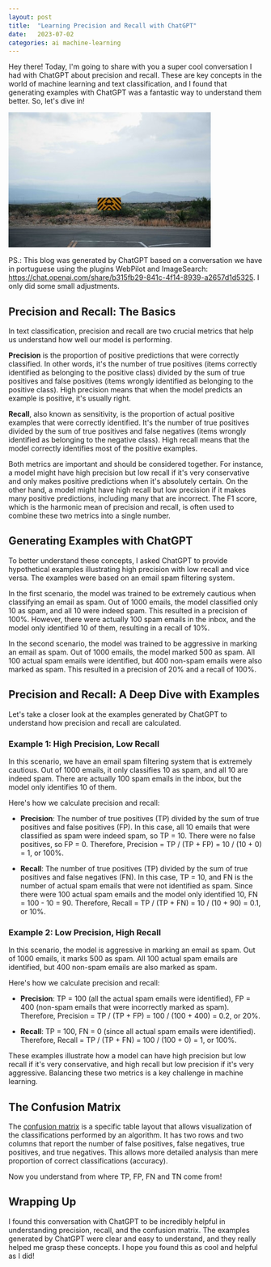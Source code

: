 ```yaml
---
layout: post
title:  "Learning Precision and Recall with ChatGPT"
date:   2023-07-02
categories: ai machine-learning
---
```


Hey there! Today, I'm going to share with you a super cool conversation I had with ChatGPT about precision and recall. These are key concepts in the world of machine learning and text classification, and I found that generating examples with ChatGPT was a fantastic way to understand them better. So, let's dive in!

![Two Paths Road](/assets/images/2023-07-02-learning-precision-recall-confusion-matrix-chatgpt.jpg)

PS.: This blog was generated by ChatGPT based on a conversation we have in portuguese using the plugins WebPilot and ImageSearch: https://chat.openai.com/share/b315fb29-841c-4f14-8939-a2657d1d5325. I only did some small adjustments.

## Precision and Recall: The Basics

In text classification, precision and recall are two crucial metrics that help us understand how well our model is performing. 

**Precision** is the proportion of positive predictions that were correctly classified. In other words, it's the number of true positives (items correctly identified as belonging to the positive class) divided by the sum of true positives and false positives (items wrongly identified as belonging to the positive class). High precision means that when the model predicts an example is positive, it's usually right.

**Recall**, also known as sensitivity, is the proportion of actual positive examples that were correctly identified. It's the number of true positives divided by the sum of true positives and false negatives (items wrongly identified as belonging to the negative class). High recall means that the model correctly identifies most of the positive examples.

Both metrics are important and should be considered together. For instance, a model might have high precision but low recall if it's very conservative and only makes positive predictions when it's absolutely certain. On the other hand, a model might have high recall but low precision if it makes many positive predictions, including many that are incorrect. The F1 score, which is the harmonic mean of precision and recall, is often used to combine these two metrics into a single number.

## Generating Examples with ChatGPT

To better understand these concepts, I asked ChatGPT to provide hypothetical examples illustrating high precision with low recall and vice versa. The examples were based on an email spam filtering system.

In the first scenario, the model was trained to be extremely cautious when classifying an email as spam. Out of 1000 emails, the model classified only 10 as spam, and all 10 were indeed spam. This resulted in a precision of 100%. However, there were actually 100 spam emails in the inbox, and the model only identified 10 of them, resulting in a recall of 10%.

In the second scenario, the model was trained to be aggressive in marking an email as spam. Out of 1000 emails, the model marked 500 as spam. All 100 actual spam emails were identified, but 400 non-spam emails were also marked as spam. This resulted in a precision of 20% and a recall of 100%.

## Precision and Recall: A Deep Dive with Examples

Let's take a closer look at the examples generated by ChatGPT to understand how precision and recall are calculated.

### Example 1: High Precision, Low Recall

In this scenario, we have an email spam filtering system that is extremely cautious. Out of 1000 emails, it only classifies 10 as spam, and all 10 are indeed spam. There are actually 100 spam emails in the inbox, but the model only identifies 10 of them.

Here's how we calculate precision and recall:

- **Precision**: The number of true positives (TP) divided by the sum of true positives and false positives (FP). In this case, all 10 emails that were classified as spam were indeed spam, so TP = 10. There were no false positives, so FP = 0. Therefore, Precision = TP / (TP + FP) = 10 / (10 + 0) = 1, or 100%.

- **Recall**: The number of true positives (TP) divided by the sum of true positives and false negatives (FN). In this case, TP = 10, and FN is the number of actual spam emails that were not identified as spam. Since there were 100 actual spam emails and the model only identified 10, FN = 100 - 10 = 90. Therefore, Recall = TP / (TP + FN) = 10 / (10 + 90) = 0.1, or 10%.

### Example 2: Low Precision, High Recall

In this scenario, the model is aggressive in marking an email as spam. Out of 1000 emails, it marks 500 as spam. All 100 actual spam emails are identified, but 400 non-spam emails are also marked as spam.

Here's how we calculate precision and recall:

- **Precision**: TP = 100 (all the actual spam emails were identified), FP = 400 (non-spam emails that were incorrectly marked as spam). Therefore, Precision = TP / (TP + FP) = 100 / (100 + 400) = 0.2, or 20%.

- **Recall**: TP = 100, FN = 0 (since all actual spam emails were identified). Therefore, Recall = TP / (TP + FN) = 100 / (100 + 0) = 1, or 100%.

These examples illustrate how a model can have high precision but low recall if it's very conservative, and high recall but low precision if it's very aggressive. Balancing these two metrics is a key challenge in machine learning.

## The Confusion Matrix

The [confusion matrix](https://en.wikipedia.org/wiki/Confusion_matrix) is a specific table layout that allows visualization of the classifications performed by an algorithm. It has two rows and two columns that report the number of false positives, false negatives, true positives, and true negatives. This allows more detailed analysis than mere proportion of correct classifications (accuracy).

Now you understand from where TP, FP, FN and TN come from!

## Wrapping Up

I found this conversation with ChatGPT to be incredibly helpful in understanding precision, recall, and the confusion matrix. The examples generated by ChatGPT were clear and easy to understand, and they really helped me grasp these concepts. I hope you found this as cool and helpful as I did!
